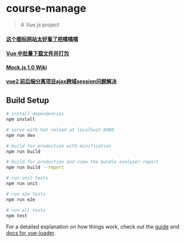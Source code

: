 # course-manage

> A Vue.js project

#### [这个图标网站太好看了把嘻嘻嘻](https://www.flaticon.com)


#### [Vue 中批量下载文件并打包](https://www.mmxiaowu.com/article/59b23f5d5b06a403cf687ed6)

#### [Mock.js 1.0 Wiki](https://github.com/nuysoft/Mock/wiki)

#### [vue2 前后端分离项目ajax跨域session问题解决](https://segmentfault.com/a/1190000009208644)

## Build Setup

``` bash
# install dependencies
npm install

# serve with hot reload at localhost:8080
npm run dev

# build for production with minification
npm run build

# build for production and view the bundle analyzer report
npm run build --report

# run unit tests
npm run unit

# run e2e tests
npm run e2e

# run all tests
npm test
```

For a detailed explanation on how things work, check out the [guide](http://vuejs-templates.github.io/webpack/) and [docs for vue-loader](http://vuejs.github.io/vue-loader).
